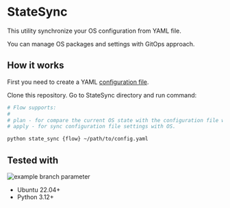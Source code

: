 # StateSync

This utility synchronize your OS configuration from YAML file. 

You can manage OS packages and settings with GitOps approach.


## How it works

First you need to create a YAML [configuration file](https://github.com/artur-titov/state-sync/blob/master/config-example.yml).

Clone this repository. Go to StateSync directory and run command:

```bash
# Flow supports:
#
# plan - for compare the current OS state with the configuration file without applying changes.
# apply - for sync configuration file settings with OS.

python state_sync {flow} ~/path/to/config.yaml
```

## Tested with

![example branch parameter](https://github.com/artur-titov/state-sync/actions/workflows/ci.yml/badge.svg?branch=development)

- Ubuntu 22.04+
- Python 3.12+
